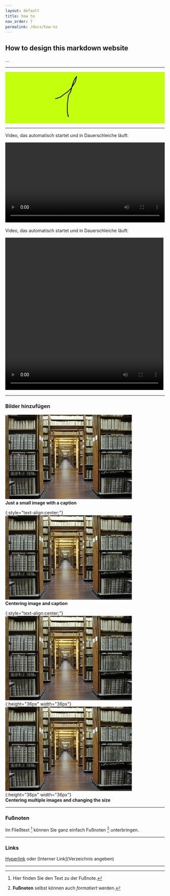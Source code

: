 ```yaml
---
layout: default
title: how to
nav_order: 7
permalink: /docs/how-to
---
```


## How to design this markdown website

...

---

<style type="text/css">

    #slider {
        overflow: hidden;
    }

    #slider figure {
        position: relative;
        width: 500%;
        margin: 0;
        left: 0;
        animation: 20s slider infinite;
    }

    #slider figure img {
        float: left;
        width: 20%;
    }

    @keyframes slider {
        0% {
            left: 0;
        }
        18% {
            left: 0;
        }
        20% {
            left: -100%;
        }
        38% {
            left: -100%;
        }
        40% {
            left: -200%;
        }
        58% {
            left: -200%;
        }
        60% {
            left: -300%;
        }
        78% {
            left: -300%;
        }
        80% {
            left: -400%;
        }
        98% {
            left: -400%;
        }
        100% {
            left: -500%;
        }
    }
</style>
<div id="slider">
        <figure>
            <img src="../assets/images/1.png">
            <img src="../assets/images/2.png">
            <img src="../assets/images/3.png">
            <img src="../assets/images/4.png">
            <img src="../assets/images/5.png">
        </figure>
    </div>

---

Video, das automatisch startet und in Dauerschleiche läuft:
<div style="max-width: 100%;">
<video src="../assets/images/time.mp4" type="mp4/video" width="100%" autoplay="autoplay" loop="loop" controls="controls"></video> 
</div>


Video, das automatisch startet und in Dauerschleiche läuft:
<div style="width: 100%;">
<video src="../assets/images/time.mp4" type="mp4/video" width="640" height="480" style="max-width:500px;" autoplay="autoplay" loop="loop" controls="controls"></video> 
</div>

---

### Bilder hinzufügen

![small-image.jpg](../assets/images/small-image.jpg)
<br>
<b>Just a small image with a caption</b>


{:style="text-align:center;"}
![small-image.jpg](../assets/images/small-image.jpg)
<br>
<b>Centering image and caption</b>


{:style="text-align:center;"}
![small-image.jpg](../assets/images/small-image.jpg){:height="36px" width="36px"}
![small-image.jpg](../assets/images/small-image.jpg){:height="36px" width="36px"}
<br>
<b>Centering multiple images and changing  the size</b>

---

### Fußnoten

Im Fließtext [^1] können Sie ganz einfach Fußnoten [^2] unterbringen.

[^1]: Hier finden Sie den Text zu der Fußnote.
[^2]: **Fußnoten** selbst können auch *formatiert* werden.

---

### Links

[Hyperlink](http://www.kreis-soest.de/familie_soziales/familie/betreuung/kita/kita_karte.php) oder [Interner Link](Verzeichnis angeben)

---
